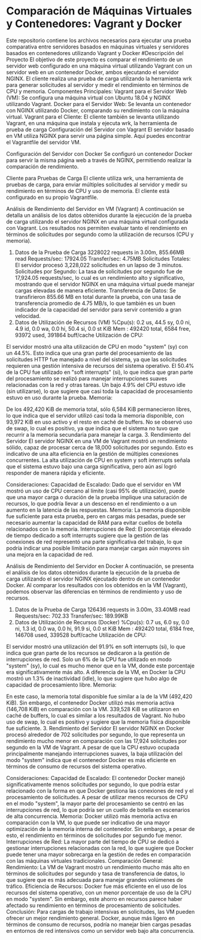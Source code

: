 # Comparación de Máquinas Virtuales y Contenedores: Vagrant y Docker

Este repositorio contiene los archivos necesarios para ejecutar una prueba comparativa entre servidores basados en máquinas virtuales y servidores basados en contenedores utilizando Vagrant y Docker
#Descripción del Proyecto
El objetivo de este proyecto es comparar el rendimiento de un servidor web configurado en una máquina virtual utilizando Vagrant con un servidor web en un contenedor Docker, ambos ejecutando el servidor NGINX. 
El cliente realiza una prueba de carga utilizando la herramienta wrk para generar solicitudes al servidor y medir el rendimiento en términos de CPU y memoria.
Componentes Principales:
Vagrant para el Servidor Web (VM): Se configura una máquina virtual con Ubuntu 18.04 y NGINX utilizando Vagrant.
Docker para el Servidor Web: Se levanta un contenedor con NGINX utilizando Docker, comparando su rendimiento con la máquina virtual.
Vagrant para el Cliente: El cliente también se levanta utilizando Vagrant, en una máquina que instala y ejecuta wrk, la herramienta de prueba de carga
Configuración del Servidor con Vagrant
El servidor basado en VM utiliza NGINX para servir una página simple. Aquí puedes encontrar el Vagrantfile del servidor VM.

Configuración del Servidor con Docker
Se configuró un contenedor Docker para servir la misma página web a través de NGINX, permitiendo realizar la comparación de rendimiento. 

Cliente para Pruebas de Carga
El cliente utiliza wrk, una herramienta de pruebas de carga, para enviar múltiples solicitudes al servidor y medir su rendimiento en términos de CPU y uso de memoria. El cliente está configurado en su propio Vagrantfile. 

Análisis de Rendimiento del Servidor en VM (Vagrant)
A continuación se detalla un análisis de los datos obtenidos durante la ejecución de la prueba de carga utilizando el servidor NGINX en una máquina virtual configurada con Vagrant. Los resultados nos permiten evaluar tanto el rendimiento en términos de solicitudes por segundo como la utilización de recursos (CPU y memoria).

1. Datos de la Prueba de Carga
3228022 requests in 3.00m, 855.66MB read
Requests/sec:  17924.05
Transfer/sec:      4.75MB
Solicitudes Totales: El servidor procesó 3,228,022 solicitudes en un lapso de 3 minutos.
Solicitudes por Segundo: La tasa de solicitudes por segundo fue de 17,924.05 requests/sec, lo cual es un rendimiento alto y significativo, mostrando que el servidor NGINX en una máquina virtual puede manejar cargas elevadas de manera eficiente.
Transferencia de Datos: Se transfirieron 855.66 MB en total durante la prueba, con una tasa de transferencia promedio de 4.75 MB/s, lo que también es un buen indicador de la capacidad del servidor para servir contenido a gran velocidad.
2. Datos de Utilización de Recursos (VM)
%Cpu(s):  0.2 us, 44.5 sy,  0.0 ni,  4.9 id,  0.0 wa,  0.0 hi, 50.4 si,  0.0 st
KiB Mem :   492420 total,     6584 free,    93972 used,   391864 buff/cache
Utilización de CPU:

El servidor mostró una alta utilización de CPU en modo "system" (sy) con un 44.5%. Esto indica que una gran parte del procesamiento de las solicitudes HTTP fue manejado a nivel del sistema, ya que las solicitudes requieren una gestión intensiva de recursos del sistema operativo.
El 50.4% de la CPU fue utilizado en "soft interrupts" (si), lo que indica que gran parte del procesamiento se realizó para manejar interrupciones suaves relacionadas con la red y otras tareas.
Un bajo 4.9% del CPU estuvo idle (sin utilizarse), lo que sugiere que casi toda la capacidad de procesamiento estuvo en uso durante la prueba.
Memoria:

De los 492,420 KiB de memoria total, sólo 6,584 KiB permanecieron libres, lo que indica que el servidor utilizó casi toda la memoria disponible, con 93,972 KiB en uso activo y el resto en caché de buffers.
No se observó uso de swap, lo cual es positivo, ya que indica que el sistema no tuvo que recurrir a la memoria secundaria para manejar la carga.
3. Rendimiento del Servidor
El servidor NGINX en una VM de Vagrant mostró un rendimiento sólido, capaz de procesar cerca de 18,000 solicitudes por segundo. Esto es indicativo de una alta eficiencia en la gestión de múltiples conexiones concurrentes. La alta utilización de CPU en system y soft interrupts señala que el sistema estuvo bajo una carga significativa, pero aún así logró responder de manera rápida y eficiente.

Consideraciones:
Capacidad de Escalado: Dado que el servidor en VM mostró un uso de CPU cercano al límite (casi 95% de utilización), puede que una mayor carga o duración de la prueba implique una saturación de recursos, lo que podría llevar a un descenso en el rendimiento o a un aumento en la latencia de las respuestas.
Memoria: La memoria disponible fue suficiente para esta prueba, pero en cargas más pesadas, puede ser necesario aumentar la capacidad de RAM para evitar cuellos de botella relacionados con la memoria.
Interrupciones de Red: El porcentaje elevado de tiempo dedicado a soft interrupts sugiere que la gestión de las conexiones de red representó una parte significativa del trabajo, lo que podría indicar una posible limitación para manejar cargas aún mayores sin una mejora en la capacidad de red.






Análisis de Rendimiento del Servidor en Docker
A continuación, se presenta el análisis de los datos obtenidos durante la ejecución de la prueba de carga utilizando el servidor NGINX ejecutado dentro de un contenedor Docker. Al comparar los resultados con los obtenidos en la VM (Vagrant), podemos observar las diferencias en términos de rendimiento y uso de recursos.

1. Datos de la Prueba de Carga
126436 requests in 3.00m, 33.40MB read
Requests/sec:    702.33
Transfer/sec:    189.99KB
2. Datos de Utilización de Recursos (Docker)
%Cpu(s):  0.7 us,  6.0 sy,  0.0 ni,  1.3 id,  0.0 wa,  0.0 hi, 91.9 si,  0.0 st
KiB Mem :   492420 total,     6184 free,   146708 used,   339528 buff/cache
Utilización de CPU:

El servidor mostró una utilización del 91.9% en soft interrupts (si), lo que indica que gran parte de los recursos se dedicaron a la gestión de interrupciones de red.
Solo un 6% de la CPU fue utilizado en modo "system" (sy), lo cual es mucho menor que en la VM, donde este porcentaje era significativamente más alto.
A diferencia de la VM, en Docker la CPU mostró un 1.3% de inactividad (idle), lo que sugiere que hubo algo de capacidad de procesamiento libre.
Memoria:

En este caso, la memoria total disponible fue similar a la de la VM (492,420 KiB). Sin embargo, el contenedor Docker utilizó más memoria activa (146,708 KiB) en comparación con la VM.
339,528 KiB se utilizaron en caché de buffers, lo cual es similar a los resultados de Vagrant.
No hubo uso de swap, lo cual es positivo y sugiere que la memoria física disponible fue suficiente.
3. Rendimiento del Servidor
El servidor NGINX en Docker procesó alrededor de 702 solicitudes por segundo, lo que representa un rendimiento mucho menor en comparación con las 17,924 solicitudes por segundo en la VM de Vagrant. A pesar de que la CPU estuvo ocupada principalmente manejando interrupciones suaves, la baja utilización del modo "system" indica que el contenedor Docker es más eficiente en términos de consumo de recursos del sistema operativo.

Consideraciones:
Capacidad de Escalado: El contenedor Docker manejó significativamente menos solicitudes por segundo, lo que podría estar relacionado con la forma en que Docker gestiona las conexiones de red y el procesamiento de solicitudes. A pesar de utilizar menos recursos de CPU en el modo "system", la mayor parte del procesamiento se centró en las interrupciones de red, lo que podría ser un cuello de botella en escenarios de alta concurrencia.
Memoria: Docker utilizó más memoria activa en comparación con la VM, lo que puede ser indicativo de una mayor optimización de la memoria interna del contenedor. Sin embargo, a pesar de esto, el rendimiento en términos de solicitudes por segundo fue menor.
Interrupciones de Red: La mayor parte del tiempo de CPU se dedicó a gestionar interrupciones relacionadas con la red, lo que sugiere que Docker puede tener una mayor sobrecarga en la gestión de redes en comparación con las máquinas virtuales tradicionales.
Comparación General:
Rendimiento: La VM de Vagrant mostró un rendimiento mucho más alto en términos de solicitudes por segundo y tasa de transferencia de datos, lo que sugiere que es más adecuada para manejar grandes volúmenes de tráfico.
Eficiencia de Recursos: Docker fue más eficiente en el uso de los recursos del sistema operativo, con un menor porcentaje de uso de la CPU en modo "system". Sin embargo, este ahorro en recursos parece haber afectado su rendimiento en términos de procesamiento de solicitudes.
Conclusión: Para cargas de trabajo intensivas en solicitudes, las VM pueden ofrecer un mejor rendimiento general. Docker, aunque más ligero en términos de consumo de recursos, podría no manejar bien cargas pesadas en entornos de red intensivos como un servidor web bajo alta concurrencia.


